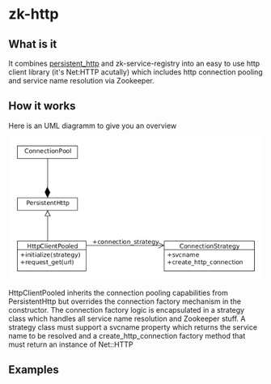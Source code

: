 zk-http
=======

## What is it

It combines [persistent\_http](https://github.com/bpardee/persistent_http) and zk-service-registry into an easy to use http client library (it's Net:HTTP acutally) which includes http connection pooling and service name resolution via Zookeeper.

## How it works

Here is an UML diagramm to give you an overview

![UML diagramm](/doc/uml.png)

HttpClientPooled inherits the connection pooling capabilities from PersistentHttp but overrides the connection factory mechanism in the constructor. The connection factory logic is encapsulated in a strategy class which handles all service name resolution and Zookeeper stuff. A strategy class must support a svcname property which returns the service name to be resolved and a create\_http\_connection factory method that must return an instance of Net::HTTP

## Examples

 
